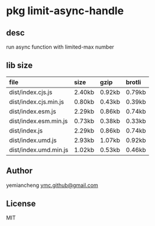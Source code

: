 # pkg limit-async-handle

## desc
run async function with limited-max number

## lib size  
file | size | gzip | brotli
:---- | :---- | :---- | :----
dist/index.cjs.js | 2.40kb | 0.92kb | 0.79kb
dist/index.cjs.min.js | 0.80kb | 0.43kb | 0.39kb
dist/index.esm.js | 2.29kb | 0.86kb | 0.74kb
dist/index.esm.min.js | 0.73kb | 0.38kb | 0.33kb
dist/index.js | 2.29kb | 0.86kb | 0.74kb
dist/index.umd.js | 2.93kb | 1.07kb | 0.92kb
dist/index.umd.min.js | 1.02kb | 0.53kb | 0.46kb

## Author
yemiancheng <ymc.github@gmail.com>

## License
MIT